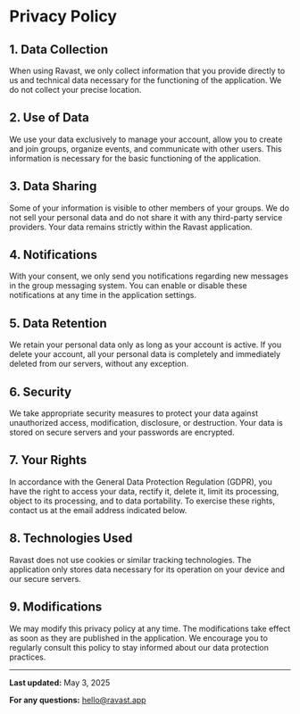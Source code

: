 # Privacy Policy

## 1. Data Collection
When using Ravast, we only collect information that you provide directly to us and technical data necessary for the functioning of the application. We do not collect your precise location.

## 2. Use of Data
We use your data exclusively to manage your account, allow you to create and join groups, organize events, and communicate with other users. This information is necessary for the basic functioning of the application.

## 3. Data Sharing
Some of your information is visible to other members of your groups. We do not sell your personal data and do not share it with any third-party service providers. Your data remains strictly within the Ravast application.

## 4. Notifications
With your consent, we only send you notifications regarding new messages in the group messaging system. You can enable or disable these notifications at any time in the application settings.

## 5. Data Retention
We retain your personal data only as long as your account is active. If you delete your account, all your personal data is completely and immediately deleted from our servers, without any exception.

## 6. Security
We take appropriate security measures to protect your data against unauthorized access, modification, disclosure, or destruction. Your data is stored on secure servers and your passwords are encrypted.

## 7. Your Rights
In accordance with the General Data Protection Regulation (GDPR), you have the right to access your data, rectify it, delete it, limit its processing, object to its processing, and to data portability. To exercise these rights, contact us at the email address indicated below.

## 8. Technologies Used
Ravast does not use cookies or similar tracking technologies. The application only stores data necessary for its operation on your device and our secure servers.

## 9. Modifications
We may modify this privacy policy at any time. The modifications take effect as soon as they are published in the application. We encourage you to regularly consult this policy to stay informed about our data protection practices.

---

**Last updated:** May 3, 2025

**For any questions:** hello@ravast.app
